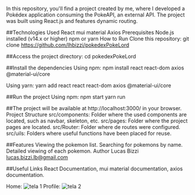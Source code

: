 In this repository, you'll find a project created by me, where I developed a Pokédex application consuming the PokeAPI, an external API. The project was built using React.js and features dynamic routing.

##Technologies Used
React
mui material
Axios
Prerequisites
Node.js installed (v14.x or higher)
npm or yarn
How to Run
Clone this repository:
git clone https://github.com/lhbizzi/pokedexPokeLord

##Access the project directory:
cd pokedexPokeLord

##Install the dependencies
Using npm:
npm install react react-dom axios @material-ui/core

Using yarn:
yarn add react react react-dom axios @material-ui/core

##Run the project
Using npm:
npm start
yarn run 

##The project will be available at http://localhost:3000/ in your browser.
Project Structure
src/components: Folder where the used components are located, such as navbar, skeleton, etc.
src/pages: Folder where the project pages are located.
src/Router: Folder where de routes were configured.
src/uils: Folders where useful functions have been placed for reuse.

##Features
Viewing the pokemon list.
Searching for pokemons by name.
Detailed viewing of each pokemon.
Author
Lucas Bizzi lucas.bizzi.lb@gmail.com

##Useful Links
React Documentation,
mui material documentation,
axios documentation.

Home:
![tela 1](https://github.com/lhbizzi/pokedexPokeLord/assets/106413189/b75ace0e-09e1-4427-873a-1a13757e0807)
Profile:
![tela 2](https://github.com/lhbizzi/pokedexPokeLord/assets/106413189/4585ff2c-5ef6-4a97-8238-2a3909b7dd69)

